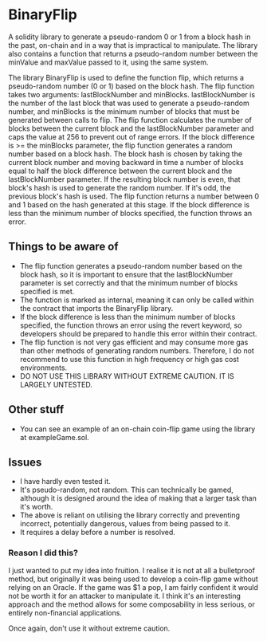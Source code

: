 # BinaryFlip

A solidity library to generate a pseudo-random 0 or 1 from a block hash in the past, on-chain and in a way that is impractical to manipulate.
The library also contains a function that returns a pseudo-random number between the minValue and maxValue passed to it, using the same system.


The library BinaryFlip is used to define the function flip, which returns a pseudo-random number (0 or 1) based on the block hash.
The flip function takes two arguments: lastBlockNumber and minBlocks. lastBlockNumber is the number of the last block that was used to generate a pseudo-random number, and minBlocks is the minimum number of blocks that must be generated between calls to flip.
The flip function calculates the number of blocks between the current block and the lastBlockNumber parameter and caps the value at 256 to prevent out of range errors.
If the block difference is >= the minBlocks parameter, the flip function generates a random number based on a block hash. The block hash is chosen by taking the current block number and moving backward in time a number of blocks equal to half the block difference between the current block and the lastBlockNumber parameter. If the resulting block number is even, that block's hash is used to generate the random number. If it's odd, the previous block's hash is used.
The flip function returns a number between 0 and 1 based on the hash generated at this stage.
If the block difference is less than the minimum number of blocks specified, the function throws an error.

## Things to be aware of 
- The flip function generates a pseudo-random number based on the block hash, so it is important to ensure that the lastBlockNumber parameter is set correctly and that the minimum number of blocks specified is met.
- The function is marked as internal, meaning it can only be called within the contract that imports the BinaryFlip library.
- If the block difference is less than the minimum number of blocks specified, the function throws an error using the revert keyword, so developers should be prepared to handle this error within their contract.
- The flip function is not very gas efficient and may consume more gas than other methods of generating random numbers. Therefore, I do not recommend to use this function in high frequency or high gas cost environments.
- DO NOT USE THIS LIBRARY WITHOUT EXTREME CAUTION. IT IS LARGELY UNTESTED.

## Other stuff

- You can see an example of an on-chain coin-flip game using the library at exampleGame.sol.

## Issues

- I have hardly even tested it.
- It's pseudo-random, not random. This can technically be gamed, although it is designed around the idea of making that a larger task than it's worth.
- The above is reliant on utilising the library correctly and preventing incorrect, potentially dangerous, values from being passed to it.
- It requires a delay before a number is resolved.

### Reason I did this?

I just wanted to put my idea into fruition. I realise it is not at all a bulletproof method, but originally it was being used to develop a coin-flip game without relying on an Oracle. If the game was $1 a pop, I am fairly confident it would not be worth it for an attacker to manipulate it. I think it's an interesting approach and the method allows for some composability in less serious, or entirely non-financial applications.

Once again, don't use it without extreme caution.
